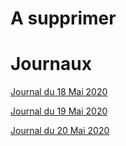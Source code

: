 # A supprimer
# Journaux

[Journal du 18 Mai 2020](https://github.com/reseau-2020/projet-one/blob/master/journal%20de%20bord/2020-05-18-journal.md)

[Journal du 19 Mai 2020](https://github.com/reseau-2020/projet-one/blob/master/journal%20de%20bord/2020-05-19-journal.md)

[Journal du 20 Mai 2020](https://github.com/reseau-2020/projet-one/edit/master/journal%20de%20bord/2020-05-20-journal.md)
